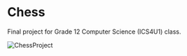 # Chess
Final project for Grade 12 Computer Science (ICS4U1) class.

![ChessProject](https://user-images.githubusercontent.com/72842715/189498205-cff89b50-c30f-4b2c-aab4-4bdaa8865e8f.png)
